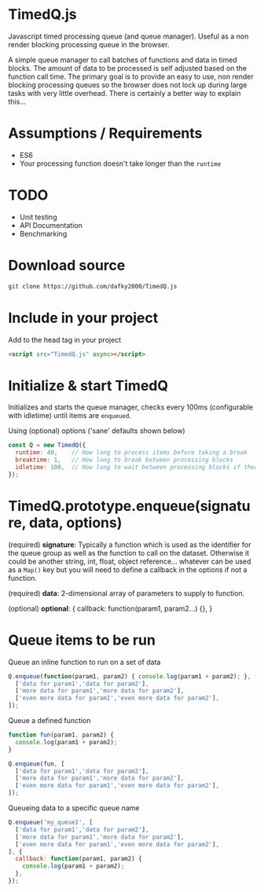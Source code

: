 # TimedQ.js

Javascript timed processing queue (and queue manager). Useful as a non render blocking processing queue in the browser. 

A simple queue manager to call batches of functions and data in timed blocks. The amount of data to be processed is self adjusted based on the function call time. The primary goal is to provide an easy to use, non render blocking processing queues so the browser does not lock up during large tasks with very little overhead. There is certainly a better way to explain this...

# Assumptions / Requirements

* ES6
* Your processing function doesn't take longer than the `runtime`

# TODO

* Unit testing
* API Documentation
* Benchmarking

# Download source

```bash
git clone https://github.com/dafky2000/TimedQ.js
```

# Include in your project

Add to the head tag in your project

```html
<script src="TimedQ.js" async></script>
```

# Initialize & start TimedQ

Initializes and starts the queue manager, checks every 100ms (configurable with idletime) until items are `enqueued`.

Using (optional) options ('sane' defaults shown below)

```javascript
const Q = new TimedQ({
  runtime: 40,    // How long to process items before taking a break
  breaktime: 1,   // How long to break between processing blocks
  idletime: 100,  // How long to wait between processing blocks if there was nothing to process
});
```

# TimedQ.prototype.enqueue(**signature**, **data**, **options**)

(required) **signature**: Typically a function which is used as the identifier for the queue group as well as the function to call on the dataset. Otherwise it could be another string, int, float, object reference... whatever can be used as a `Map()` key but you will need to define a callback in the options if not a function.

(required) **data**: 2-dimensional array of parameters to supply to function.

(optional) **optional**: {
  callback: function(param1, param2...) {},
} 

# Queue items to be run

Queue an inline function to run on a set of data

```javascript
Q.enqueue(function(param1, param2) { console.log(param1 + param2); }, [
  ['data for param1','data for param2'],
  ['more data for param1','more data for param2'],
  ['even more data for param1','even more data for param2'],
]);
```

Queue a defined function

```javascript
function fun(param1, param2) {
  console.log(param1 + param2);
}

Q.enqueue(fun, [
  ['data for param1','data for param2'],
  ['more data for param1','more data for param2'],
  ['even more data for param1','even more data for param2'],
]);
```

Queueing data to a specific queue name

```javascript
Q.enqueue('my_queue1', [
  ['data for param1','data for param2'],
  ['more data for param1','more data for param2'],
  ['even more data for param1','even more data for param2'],
], {
  callback: function(param1, param2) {
    console.log(param1 + param2);
  },
});
```
